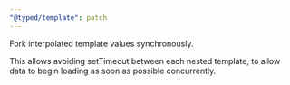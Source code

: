 ```yaml
---
"@typed/template": patch
---
```


Fork interpolated template values synchronously.

This allows avoiding setTimeout between each nested template,
to allow data to begin loading as soon as possible concurrently.
